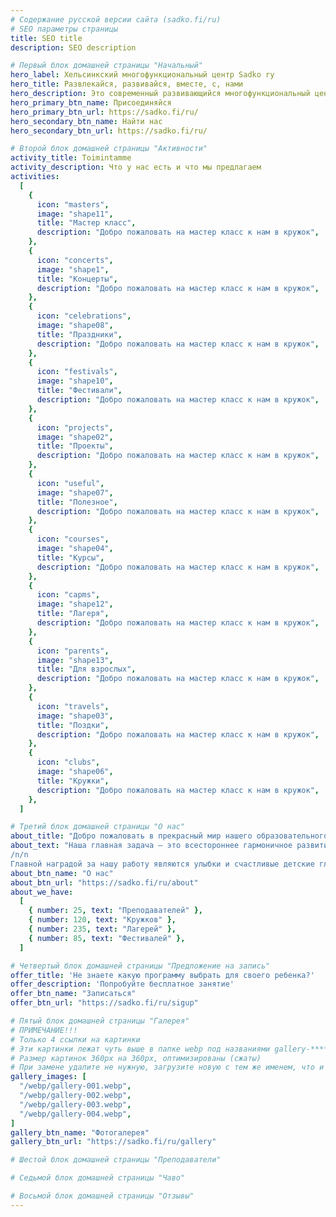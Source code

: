 ```yaml
---
# Содержание русской версии сайта (sadko.fi/ru)
# SEO параметры страницы
title: SEO title
description: SEO description

# Первый блок домашней страницы "Начальный"
hero_label: Хельсинкский многофункциональный центр Sadko ry
hero_title: Развлекайся, развивайся, вместе, с, нами
hero_description: Это современный развивающийся многофункциональный центр дополнительного образования и организации семейного досуга
hero_primary_btn_name: Присоединяйся
hero_primary_btn_url: https://sadko.fi/ru/
hero_secondary_btn_name: Найти нас
hero_secondary_btn_url: https://sadko.fi/ru/

# Второй блок домашней страницы "Активности"
activity_title: Toimintamme
activity_description: Что у нас есть и что мы предлагаем
activities:
  [
    {
      icon: "masters",
      image: "shape11",
      title: "Мастер класс",
      description: "Добро пожаловать на мастер класс к нам в кружок",
    },
    {
      icon: "concerts",
      image: "shape1",
      title: "Концерты",
      description: "Добро пожаловать на мастер класс к нам в кружок",
    },
    {
      icon: "celebrations",
      image: "shape08",
      title: "Праздники",
      description: "Добро пожаловать на мастер класс к нам в кружок",
    },
    {
      icon: "festivals",
      image: "shape10",
      title: "Фестивали",
      description: "Добро пожаловать на мастер класс к нам в кружок",
    },
    {
      icon: "projects",
      image: "shape02",
      title: "Проекты",
      description: "Добро пожаловать на мастер класс к нам в кружок",
    },
    {
      icon: "useful",
      image: "shape07",
      title: "Полезное",
      description: "Добро пожаловать на мастер класс к нам в кружок",
    },
    {
      icon: "courses",
      image: "shape04",
      title: "Курсы",
      description: "Добро пожаловать на мастер класс к нам в кружок",
    },
    {
      icon: "capms",
      image: "shape12",
      title: "Лагеря",
      description: "Добро пожаловать на мастер класс к нам в кружок",
    },
    {
      icon: "parents",
      image: "shape13",
      title: "Для взрослых",
      description: "Добро пожаловать на мастер класс к нам в кружок",
    },
    {
      icon: "travels",
      image: "shape03",
      title: "Поздки",
      description: "Добро пожаловать на мастер класс к нам в кружок",
    },
    {
      icon: "clubs",
      image: "shape06",
      title: "Кружки",
      description: "Добро пожаловать на мастер класс к нам в кружок",
    },
  ]

# Третий блок домашней страницы "О нас"
about_title: "Добро пожаловать в прекрасный мир нашего образовательного центра"
about_text: "Наша главная задача — это всестороннее гармоничное развитие Вашего ребенка. Мы хотим помочь вырасти ему яркой и индивидуальной личностью, научить свободно мыслить, думать и рассуждать, сформировать у него представления о многообразии окружающего мира и сделать путешествие в мир знаний увлекательным.
/n/n
Главной наградой за нашу работу являются улыбки и счастливые детские глаза!!!"
about_btn_name: "О нас"
about_btn_url: "https://sadko.fi/ru/about"
about_we_have:
  [
    { number: 25, text: "Преподавателей" },
    { number: 120, text: "Кружков" },
    { number: 235, text: "Лагерей" },
    { number: 85, text: "Фестивалей" },
  ]

# Четвертый блок домашней страницы "Предложение на запись"
offer_title: 'Не знаете какую программу выбрать для своего ребенка?'
offer_description: 'Попробуйте бесплатное занятие'
offer_btn_name: "Записаться"
offer_btn_url: "https://sadko.fi/ru/sigup"

# Пятый блок домашней страницы "Галерея"
# ПРИМЕЧАНИЕ!!!
# Только 4 ссылки на картинки
# Эти картинки лежат чуть выше в папке webp под названиями gallery-****.webp
# Размер картинок 360px на 360px, оптимизированы (сжаты)
# При замене удалите не нужную, загрузите новую с тем же именем, что и уделенная была
gallery_images: [
  "/webp/gallery-001.webp",
  "/webp/gallery-002.webp",
  "/webp/gallery-003.webp",
  "/webp/gallery-004.webp",
]
gallery_btn_name: "Фотогалерея"
gallery_btn_url: "https://sadko.fi/ru/gallery"

# Шестой блок домашней страницы "Преподаватели"

# Седьмой блок домашней страницы "Чаво"

# Восьмой блок домашней страницы "Отзывы"
---
```

